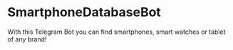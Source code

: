 # SmartphoneDatabaseBot
With this Telegram Bot you can find smartphones, smart watches or tablet of any brand!
